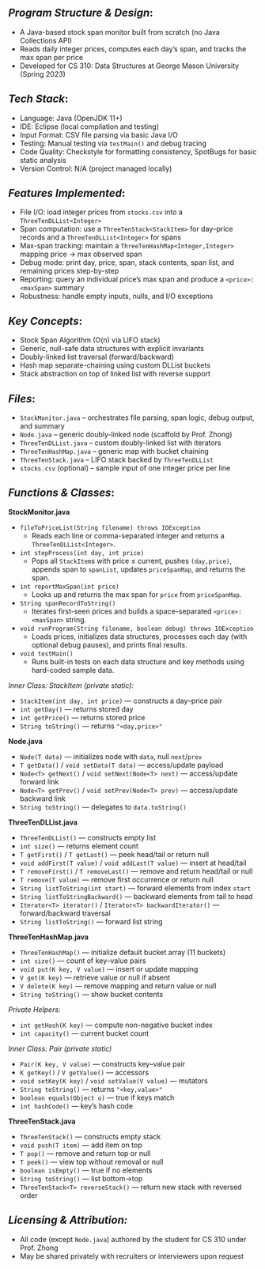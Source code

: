 ## *Program Structure & Design*:

  - A Java-based stock span monitor built from scratch (no Java Collections API)  
  - Reads daily integer prices, computes each day’s span, and tracks the max span per price  
  - Developed for CS 310: Data Structures at George Mason University (Spring 2023)

## *Tech Stack*:

  - Language: Java (OpenJDK 11+)  
  - IDE: Eclipse (local compilation and testing)  
  - Input Format: CSV file parsing via basic Java I/O  
  - Testing: Manual testing via `testMain()` and debug tracing  
  - Code Quality: Checkstyle for formatting consistency, SpotBugs for basic static analysis  
  - Version Control: N/A (project managed locally)  

## *Features Implemented*:

  - File I/O: load integer prices from `stocks.csv` into a `ThreeTenDLList<Integer>`  
  - Span computation: use a `ThreeTenStack<StackItem>` for day–price records and a `ThreeTenDLList<Integer>` for spans  
  - Max-span tracking: maintain a `ThreeTenHashMap<Integer,Integer>` mapping price → max observed span  
  - Debug mode: print day, price, span, stack contents, span list, and remaining prices step-by-step  
  - Reporting: query an individual price’s max span and produce a `<price>:<maxSpan>` summary  
  - Robustness: handle empty inputs, nulls, and I/O exceptions

## *Key Concepts*:

  - Stock Span Algorithm (O(n) via LIFO stack)  
  - Generic, null-safe data structures with explicit invariants  
  - Doubly-linked list traversal (forward/backward)  
  - Hash map separate-chaining using custom DLList buckets  
  - Stack abstraction on top of linked list with reverse support

## *Files*:

  - `StockMonitor.java` – orchestrates file parsing, span logic, debug output, and summary  
  - `Node.java` – generic doubly-linked node (scaffold by Prof. Zhong)  
  - `ThreeTenDLList.java` – custom doubly-linked list with iterators  
  - `ThreeTenHashMap.java` – generic map with bucket chaining  
  - `ThreeTenStack.java` – LIFO stack backed by `ThreeTenDLList`  
  - `stocks.csv` (optional) – sample input of one integer price per line

## *Functions & Classes*:

  **StockMonitor.java**
  
  - `fileToPriceList(String filename) throws IOException`  
    - Reads each line or comma-separated integer and returns a `ThreeTenDLList<Integer>`.  
  - `int stepProcess(int day, int price)`  
    - Pops all `StackItem`s with price ≤ current, pushes `(day,price)`, appends span to `spanList`, updates `priceSpanMap`, and returns the span.  
  - `int reportMaxSpan(int price)`  
    - Looks up and returns the max span for `price` from `priceSpanMap`.  
  - `String spanRecordToString()`  
    - Iterates first-seen prices and builds a space-separated `<price>:<maxSpan>` string.  
  - `void runProgram(String filename, boolean debug) throws IOException`  
    - Loads prices, initializes data structures, processes each day (with optional debug pauses), and prints final results.  
  - `void testMain()`  
    - Runs built-in tests on each data structure and key methods using hard-coded sample data.  

  *Inner Class: StackItem (private static):*
  
  - `StackItem(int day, int price)` — constructs a day–price pair  
  - `int getDay()` — returns stored day  
  - `int getPrice()` — returns stored price  
  - `String toString()` — returns `"<day,price>"`

  **Node.java** 
  
  - `Node(T data)` — initializes node with `data`, null `next`/`prev`  
  - `T getData()` / `void setData(T data)` — access/update payload  
  - `Node<T> getNext()` / `void setNext(Node<T> next)` — access/update forward link  
  - `Node<T> getPrev()` / `void setPrev(Node<T> prev)` — access/update backward link  
  - `String toString()` — delegates to `data.toString()`

  **ThreeTenDLList.java**
  
  - `ThreeTenDLList()` — constructs empty list  
  - `int size()` — returns element count  
  - `T getFirst()` / `T getLast()` — peek head/tail or return null  
  - `void addFirst(T value)` / `void addLast(T value)` — insert at head/tail  
  - `T removeFirst()` / `T removeLast()` — remove and return head/tail or null  
  - `T remove(T value)` — remove first occurrence or return null  
  - `String listToString(int start)` — forward elements from index `start`  
  - `String listToStringBackward()` — backward elements from tail to head  
  - `Iterator<T> iterator()` / `Iterator<T> backwardIterator()` — forward/backward traversal  
  - `String listToString()` — forward list string

  **ThreeTenHashMap.java** 
  
  - `ThreeTenHashMap()` — initialize default bucket array (11 buckets)  
  - `int size()` — count of key–value pairs  
  - `void put(K key, V value)` — insert or update mapping  
  - `V get(K key)` — retrieve value or null if absent  
  - `V delete(K key)` — remove mapping and return value or null  
  - `String toString()` — show bucket contents
      
  *Private Helpers:*

  - `int getHash(K key)` — compute non-negative bucket index  
  - `int capacity()` — current bucket count 
    
  *Inner Class: Pair (private static)*  
  
  - `Pair(K key, V value)` — constructs key–value pair  
  - `K getKey()` / `V getValue()` — accessors  
  - `void setKey(K key)` / `void setValue(V value)` — mutators  
  - `String toString()` — returns `"<key,value>"`  
  - `boolean equals(Object o)` — true if keys match  
  - `int hashCode()` — key’s hash code

  **ThreeTenStack.java**  
  
  - `ThreeTenStack()` — constructs empty stack  
  - `void push(T item)` — add item on top  
  - `T pop()` — remove and return top or null  
  - `T peek()` — view top without removal or null  
  - `boolean isEmpty()` — true if no elements  
  - `String toString()` — list bottom→top  
  - `ThreeTenStack<T> reverseStack()` — return new stack with reversed order

## *Licensing & Attribution:*

  - All code (except `Node.java`) authored by the student for CS 310 under Prof. Zhong  
  - May be shared privately with recruiters or interviewers upon request  
